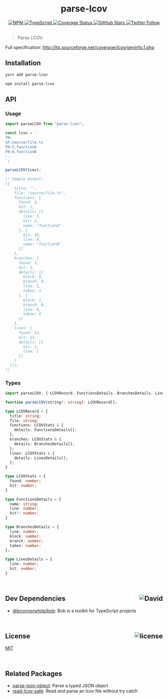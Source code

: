 <div align="center">
  <h1>parse-lcov</h1>
  <a href="https://npmjs.com/package/parse-lcov">
    <img alt="NPM" src="https://img.shields.io/npm/v/parse-lcov.svg">
  </a>
  <a href="https://github.com/bconnorwhite/parse-lcov">
    <img alt="TypeScript" src="https://img.shields.io/github/languages/top/bconnorwhite/parse-lcov.svg">
  </a>
  <a href="https://coveralls.io/github/bconnorwhite/parse-lcov?branch=master">
    <img alt="Coverage Status" src="https://coveralls.io/repos/github/bconnorwhite/parse-lcov/badge.svg?branch=master">
  </a>
  <a href="https://github.com/bconnorwhite/parse-lcov">
    <img alt="GitHub Stars" src="https://img.shields.io/github/stars/bconnorwhite/parse-lcov?label=Stars%20Appreciated%21&style=social">
  </a>
  <a href="https://twitter.com/bconnorwhite">
    <img alt="Twitter Follow" src="https://img.shields.io/twitter/follow/bconnorwhite.svg?label=%40bconnorwhite&style=social">
  </a>
</div>

<br />

> Parse LCOV.

Full specification: http://ltp.sourceforge.net/coverage/lcov/geninfo.1.php

## Installation

```bash
yarn add parse-lcov
```

```bash
npm install parse-lcov
```

## API

### Usage

```ts
import parseLCOV from "parse-lcov";

const lcov = `
TN:
SF:source/file.ts
FN:5,functionA
FN:8,functionB
...
`;

parseLCOV(lcov);

/* Sample Output:
[{
    title: "",
    file: "source/file.ts",
    functions: {
      found: 2,
      hit: 2,
      details: [{
        line: 5,
        hit: 2,
        name: "functionA"
      }, {
        hit: 16,
        line: 8,
        name: "functionB"
      }]
    },
    branches: {
      found: 3,
      hit: 3,
      details: [{
        block: 0,
        branch: 0,
        line: 5,
        taken: 1
      }, {
        block: 1,
        branch: 0,
        line: 9,
        taken: 0
      }]
    },
    lines: {
      found: 13,
      hit: 13,
      details: [{
        hit: 1,
        line: 1
      }]
    }
  }]);
*/
```

### Types
```ts
import parseLCOV, { LCOVRecord, FunctionsDetails, BranchesDetails, LinesDetails } from "parse-lcov";

function parseLCOV(string?: string): LCOVRecord[];

type LCOVRecord = {
  title: string;
  file: string;
  functions: LCOVStats & {
    details: FunctionsDetails[];
  };
  branches: LCOVStats & {
    details: BranchesDetails[];
  };
  lines: LCOVStats & {
    details: LinesDetails[];
  };
}

type LCOVStats = {
  found: number;
  hit: number;
}

type FunctionsDetails = {
  name: string;
  line: number;
  hit?: number;
}

type BranchesDetails = {
  line: number;
  block: number;
  branch: number;
  taken: number;
};

type LinesDetails = {
  line: number;
  hit: number;
}
```

<br />

<h2>Dev Dependencies<img align="right" alt="David" src="https://img.shields.io/david/dev/bconnorwhite/parse-lcov.svg"></h2>

- [@bconnorwhite/bob](https://www.npmjs.com/package/@bconnorwhite/bob): Bob is a toolkit for TypeScript projects

<br />

<h2>License <img align="right" alt="license" src="https://img.shields.io/npm/l/parse-lcov.svg"></h2>

[MIT](https://opensource.org/licenses/MIT)

<br />

## Related Packages

- [parse-json-object](https://www.npmjs.com/package/parse-json-object): Parse a typed JSON object
- [read-lcov-safe](https://www.npmjs.com/package/read-lcov-safe): Read and parse an lcov file without try catch
